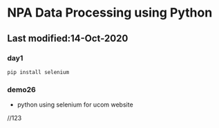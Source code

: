 # NPA Data Processing using Python
## Last modified:14-Oct-2020

### day1
```
pip install selenium
```

### demo26
* python using selenium for ucom website

//123